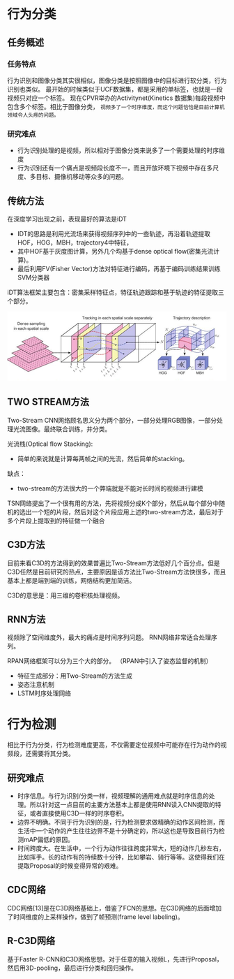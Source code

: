 #  行为分类

## 任务概述

### 任务特点
行为识别和图像分类其实很相似，图像分类是按照图像中的目标进行软分类，行为识别也类似。
最开始的时候类似于UCF数据集，都是采用的单标签，也就是一段视频只对应一个标签。
现在CPVR举办的Activitynet(Kinetics 数据集)每段视频中包含多个标签。相比于图像分类，
`视频多了一个时序维度，而这个问题恰恰是目前计算机领域令人头疼的问题。`

### 研究难点

* 行为识别处理的是视频，所以相对于图像分类来说多了一个需要处理的时序维度 
* 行为识别还有一个痛点是视频段长度不一，而且开放环境下视频中存在多尺度、多目标、摄像机移动等众多的问题。


## 传统方法

在深度学习出现之前，表现最好的算法是iDT   
* IDT的思路是利用光流场来获得视频序列中的一些轨迹，再沿着轨迹提取HOF，HOG，MBH，trajectory4中特征，
* 其中HOF基于灰度图计算，另外几个均基于dense optical flow(密集光流计算)。
* 最后利用FV(Fisher Vector)方法对特征进行编码，再基于编码训练结果训练SVM分类器

iDT算法框架主要包含：密集采样特征点，特征轨迹跟踪和基于轨迹的特征提取三个部分。

<div align="center"> <img src="pic/IDT.png"/> </div>


## TWO STREAM方法

Two-Stream CNN网络顾名思义分为两个部分，一部分处理RGB图像，一部分处理光流图像。最终联合训练，并分类。

光流栈(Optical flow Stacking):
*  简单的来说就是计算每两帧之间的光流，然后简单的stacking。

缺点：
* two-stream的方法很大的一个弊端就是不能对长时间的视频进行建模

TSN网络提出了一个很有用的方法，先将视频分成K个部分，然后从每个部分中随机的选出一个短的片段，然后对这个片段应用上述的two-stream方法，最后对于多个片段上提取到的特征做一个融合
  
## C3D方法

目前来看C3D的方法得到的效果普遍比Two-Stream方法低好几个百分点。但是C3D任然是目前研究的热点，主要原因是该方法比Two-Stream方法快很多，而且基本上都是端到端的训练，网络结构更加简洁。

C3D的意思是：用三维的卷积核处理视频。

## RNN方法

视频除了空间维度外，最大的痛点是时间序列问题。  RNN网络非常适合处理序列。

RPAN网络框架可以分为三个大的部分。 （RPAN中引入了姿态监督的机制）
* 特征生成部分：用Two-Stream的方法生成
* 姿态注意机制
* LSTM时序处理网络


# 行为检测

相比于行为分类，行为检测难度更高，不仅需要定位视频中可能存在行为动作的视频段，还需要将其分类。

## 研究难点

* 时序信息。与行为识别/分类一样，视频理解的通用难点就是时序信息的处理。所以针对这一点目前的主要方法基本上都是使用RNN读入CNN提取的特征，或者直接使用C3D一样的时序卷积。
* 边界不明确。不同于行为识别的是，行为检测要求做精确的动作区间检测，而生活中一个动作的产生往往边界不是十分确定的，所以这也是导致目前行为检测mAP偏低的原因。
* 时间跨度大。在生活中，一个行为动作往往跨度非常大，短的动作几秒左右，比如挥手。长的动作有的持续数十分钟，比如攀岩、骑行等等。这使得我们在提取Proposal的时候变得异常的艰难。

## CDC网络

CDC网络[13]是在C3D网络基础上，借鉴了FCN的思想。在C3D网络的后面增加了时间维度的上采样操作，做到了帧预测(frame level labeling)。

##  R-C3D网络

基于Faster R-CNN和C3D网络思想。对于任意的输入视频L，先进行Proposal，然后用3D-pooling，最后进行分类和回归操作。




